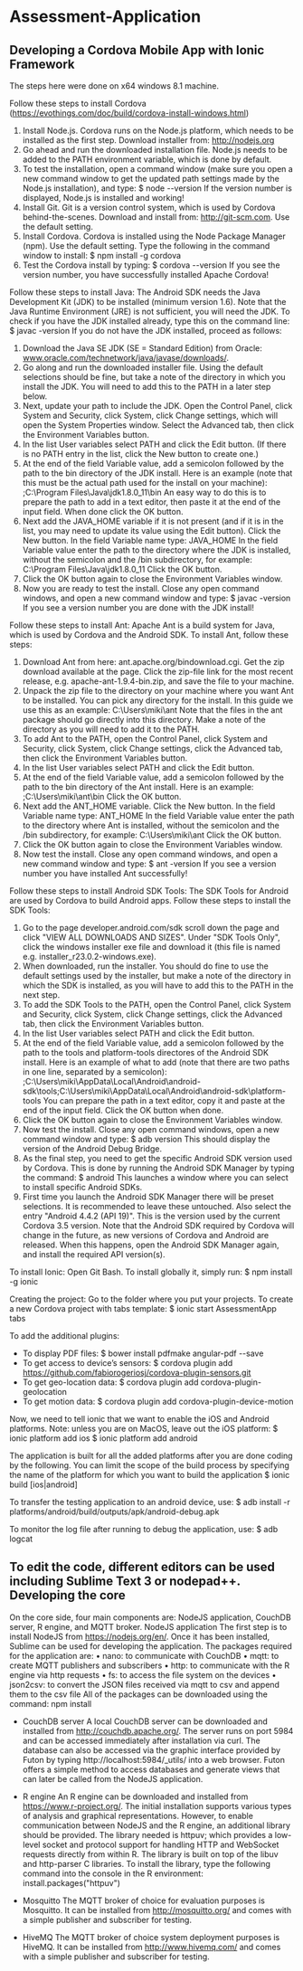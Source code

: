 # Assessment-Application
Developing a Cordova Mobile App with Ionic Framework
-----------------------------------------------------
The steps here were done on x64 windows 8.1 machine.

Follow these steps to install Cordova (https://evothings.com/doc/build/cordova-install-windows.html)
1.	Install Node.js. Cordova runs on the Node.js platform, which needs to be installed as the first step. Download installer from: http://nodejs.org
2.	Go ahead and run the downloaded installation file. Node.js needs to be added to the PATH environment variable, which is done by default.
3.	To test the installation, open a command window (make sure you open a new command window to get the updated path settings made by the Node.js installation), and type: 
$ node --version
If the version number is displayed, Node.js is installed and working!
4.	Install Git. Git is a version control system, which is used by Cordova behind-the-scenes. Download and install from: http://git-scm.com. Use the default setting.
5.	Install Cordova. Cordova is installed using the Node Package Manager (npm). Use the default setting. Type the following in the command window to install: 
$ npm install -g cordova
6.	Test the Cordova install by typing: 
$ cordova --version
If you see the version number, you have successfully installed Apache Cordova!

Follow these steps to install Java:
The Android SDK needs the Java Development Kit (JDK) to be installed (minimum version 1.6). Note that the Java Runtime Environment (JRE) is not sufficient, you will need the JDK. To check if you have the JDK installed already, type this on the command line:
$ javac -version
If you do not have the JDK installed, proceed as follows:
1.	Download the Java SE JDK (SE = Standard Edition) from Oracle: www.oracle.com/technetwork/java/javase/downloads/. 
2.	Go along and run the downloaded installer file. Using the default selections should be fine, but take a note of the directory in which you install the JDK. You will need to add this to the PATH in a later step below.
3.	Next, update your path to include the JDK. Open the Control Panel, click System and Security, click System, click Change settings, which will open the System Properties window. Select the Advanced tab, then click the Environment Variables button.
4.	In the list User variables select PATH and click the Edit button. (If there is no PATH entry in the list, click the New button to create one.)
5.	At the end of the field Variable value, add a semicolon followed by the path to the bin directory of the JDK install. Here is an example (note that this must be the actual path used for the install on your machine): 
;C:\Program Files\Java\jdk1.8.0_11\bin
An easy way to do this is to prepare the path to add in a text editor, then paste it at the end of the input field. When done click the OK button.
6.	Next add the JAVA_HOME variable if it is not present (and if it is in the list, you may need to update its value using the Edit button). Click the New button. In the field Variable name type: 
JAVA_HOME
In the field Variable value enter the path to the directory where the JDK is installed, without the semicolon and the /bin subdirectory, for example: 
C:\Program Files\Java\jdk1.8.0_11
Click the OK button.
7.	Click the OK button again to close the Environment Variables window.
8.	Now you are ready to test the install. Close any open command windows, and open a new command window and type: 
$ javac -version
If you see a version number you are done with the JDK install!

Follow these steps to install Ant:
Apache Ant is a build system for Java, which is used by Cordova and the Android SDK. To install Ant, follow these steps:
1.	Download Ant from here: ant.apache.org/bindownload.cgi. Get the zip download available at the page. Click the zip-file link for the most recent release, e.g. apache-ant-1.9.4-bin.zip, and save the file to your machine.
2.	Unpack the zip file to the directory on your machine where you want Ant to be installed. You can pick any directory for the install. In this guide we use this as an example: 
C:\Users\miki\ant
Note that the files in the ant package should go directly into this directory. Make a note of the directory as you will need to add it to the PATH.
3.	To add Ant to the PATH, open the Control Panel, click System and Security, click System, click Change settings, click the Advanced tab, then click the Environment Variables button.
4.	In the list User variables select PATH and click the Edit button.
5.	At the end of the field Variable value, add a semicolon followed by the path to the bin directory of the Ant install. Here is an example: 
;C:\Users\miki\ant\bin
Click the OK button.
6.	Next add the ANT_HOME variable. Click the New button. In the field Variable name type: 
ANT_HOME
In the field Variable value enter the path to the directory where Ant is installed, without the semicolon and the /bin subdirectory, for example: 
C:\Users\miki\ant
Click the OK button.
7.	Click the OK button again to close the Environment Variables window.
8.	Now test the install. Close any open command windows, and open a new command window and type: 
$ ant -version
If you see a version number you have installed Ant successfully!

Follow these steps to install Android SDK Tools:
The SDK Tools for Android are used by Cordova to build Android apps. Follow these steps to install the SDK Tools:
1.	Go to the page developer.android.com/sdk scroll down the page and click "VIEW ALL DOWNLOADS AND SIZES". Under "SDK Tools Only", click the windows installer exe file and download it (this file is named e.g. installer_r23.0.2-windows.exe).
2.	When downloaded, run the installer. You should do fine to use the default settings used by the installer, but make a note of the directory in which the SDK is installed, as you will have to add this to the PATH in the next step.
3.	To add the SDK Tools to the PATH, open the Control Panel, click System and Security, click System, click Change settings, click the Advanced tab, then click the Environment Variables button.
4.	In the list User variables select PATH and click the Edit button.
5.	At the end of the field Variable value, add a semicolon followed by the path to the tools and platform-tools directores of the Android SDK install. Here is an example of what to add (note that there are two paths in one line, separated by a semicolon): 
;C:\Users\miki\AppData\Local\Android\android-sdk\tools;C:\Users\miki\AppData\Local\Android\android-sdk\platform-tools
You can prepare the path in a text editor, copy it and paste at the end of the input field. Click the OK button when done.
6.	Click the OK button again to close the Environment Variables window.
7.	Now test the install. Close any open command windows, open a new command window and type: 
$ adb version
This should display the version of the Android Debug Bridge.
8.	As the final step, you need to get the specific Android SDK version used by Cordova. This is done by running the Android SDK Manager by typing the command: 
$ android
This launches a window where you can select to install specific Android SDKs.
9.	First time you launch the Android SDK Manager there will be preset selections. It is recommended to leave these untouched. Also select the entry "Android 4.4.2 (API 19)". This is the version used by the current Cordova 3.5 version. Note that the Android SDK required by Cordova will change in the future, as new versions of Cordova and Android are released. When this happens, open the Android SDK Manager again, and install the required API version(s).

To install Ionic:
Open Git Bash.
To install globally it, simply run:
$ npm install -g ionic

Creating the project:
Go to the folder where you put your projects.
To create a new Cordova project with tabs template:
$ ionic start AssessmentApp tabs

To add the additional plugins:
- To display PDF files:
$ bower install pdfmake angular-pdf --save
- To get access to device’s sensors:
$ cordova plugin add https://github.com/fabiorogeriosj/cordova-plugin-sensors.git
- To get geo-location data:
$ cordova plugin add cordova-plugin-geolocation
-	To get motion data:
$ cordova plugin add cordova-plugin-device-motion

Now, we need to tell ionic that we want to enable the iOS and Android platforms. Note: unless you are on MacOS, leave out the iOS platform:
$ ionic platform add ios
$ ionic platform add android

The application is built for all the added platforms after you are done coding by the following. You can limit the scope of the build process by specifying the name of the platform for which you want to build the application
$ ionic build [ios|android]

To transfer the testing application to an android device, use:
$ adb install -r platforms/android/build/outputs/apk/android-debug.apk

To monitor the log file after running to debug the application, use:
$ adb logcat

To edit the code, different editors can be used including Sublime Text 3 or nodepad++.
 
Developing the core
--------------------
On the core side, four main components are: NodeJS application, CouchDB server, R engine, and MQTT broker.
NodeJS application
The first step is to install NodeJS from https://nodejs.org/en/. Once it has been installed, Sublime can be used for developing the application. The packages required for the application are:
•	nano: to communicate with CouchDB
•	mqtt: to create MQTT publishers and subscribers
•	http: to communicate with the R engine via http requests
•	fs: to access the file system on the devices
•	json2csv: to convert the JSON files received via mqtt to csv and append them to the csv file
All of the packages can be downloaded using the command: npm install <package name>

- CouchDB server
A local CouchDB server can be downloaded and installed from http://couchdb.apache.org/. The server runs on port 5984 and can be accessed immediately after installation via curl. The database can also be accessed via the graphic interface provided by Futon by typing http://localhost:5984/_utils/ into a web browser. Futon offers a simple method to access databases and generate views that can later be called from the NodeJS application.

- R engine
An R engine can be downloaded and installed from https://www.r-project.org/. The initial installation supports various types of analysis and graphical representations. However, to enable communication between NodeJS and the R engine, an additional library should be provided. The library needed is httpuv; which provides a low-level socket and protocol support for handling HTTP and WebSocket requests directly from within R. The library is built on top of the libuv and http-parser C libraries. To install the library, type the following command into the console in the R environment:
install.packages("httpuv")

- Mosquitto
The MQTT broker of choice for evaluation purposes is Mosquitto. It can be installed from http://mosquitto.org/ and comes with a simple publisher and subscriber for testing. 

- HiveMQ
The MQTT broker of choice system deployment purposes is HiveMQ. It can be installed from http://www.hivemq.com/ and comes with a simple publisher and subscriber for testing. 
